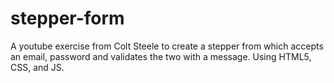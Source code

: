 # stepper-form
A youtube exercise from Colt Steele to create a stepper from which accepts an email, password and validates the two with a message. Using HTML5, CSS, and JS.

